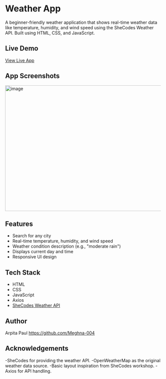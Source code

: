 # Weather App

A beginner-friendly weather application that shows real-time weather data like temperature, humidity, and wind speed using the SheCodes Weather API. Built using HTML, CSS, and JavaScript.

## Live Demo

[View Live App](https://shecodes-weather213.netlify.app/)


## App Screenshots

<img width="959" height="406" alt="image" src="https://github.com/user-attachments/assets/b38753ca-ae77-4cc2-a791-4f6874f49788" />


## Features

- Search for any city
- Real-time temperature, humidity, and wind speed
- Weather condition description (e.g., "moderate rain")
- Displays current day and time
- Responsive UI design

## Tech Stack

- HTML
- CSS
- JavaScript
- Axios
- [SheCodes Weather API](https://www.shecodes.io/weather)

## Author
Arpita Paul
https://github.com/Meghna-004

## Acknowledgements

-SheCodes for providing the weather API.
-OpenWeatherMap as the original weather data source.
-Basic layout inspiration from SheCodes workshop.
-Axios for API handling.


